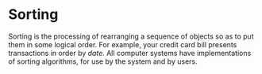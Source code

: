 # Sorting
Sorting is the processing of rearranging a sequence of objects so as to put them in some logical order. For example, your credit card bill presents transactions in order by *date*. All computer systems have implementations of sorting algorithms, for use by the system and by users.